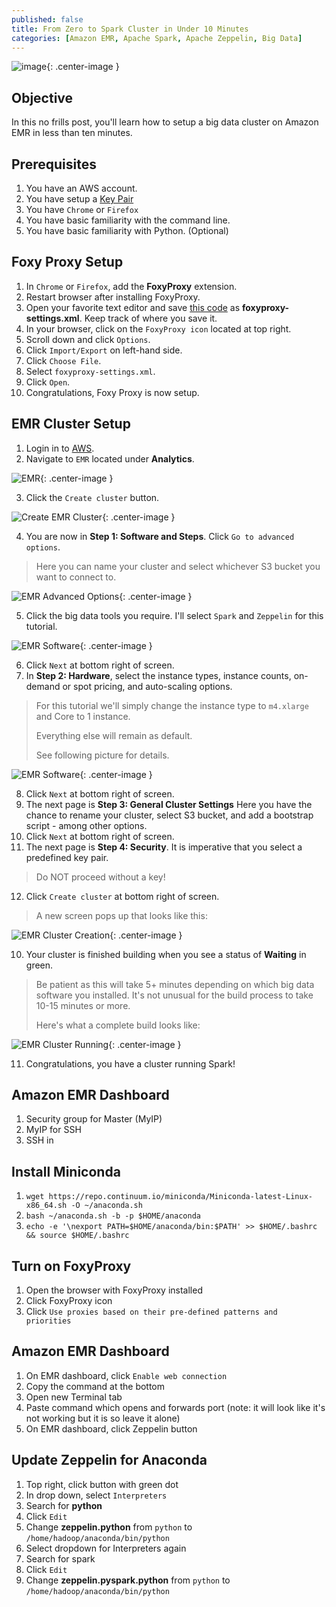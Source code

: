 ```yaml
---
published: false
title: From Zero to Spark Cluster in Under 10 Minutes
categories: [Amazon EMR, Apache Spark, Apache Zeppelin, Big Data]
---
```


![image](/assets/images/name.jpeg?raw=true){: .center-image }

## Objective
In this no frills post, you'll learn how to setup a big data cluster on Amazon EMR in less than ten minutes. 

## Prerequisites
1. You have an AWS account.
2. You have setup a [Key Pair](https://docs.aws.amazon.com/AWSEC2/latest/UserGuide/get-set-up-for-amazon-ec2.html#create-a-key-pair)
2. You have `Chrome` or `Firefox`
3. You have basic familiarity with the command line.
4. You have basic familiarity with Python. (Optional) 

## Foxy Proxy Setup
1. In `Chrome` or `Firefox`, add the **FoxyProxy** extension.
2. Restart browser after installing FoxyProxy.
3. Open your favorite text editor and save [this code](https://github.com/dziganto/dziganto.github.io/blob/master/_scripts/foxyproxy-settings.xml) as **foxyproxy-settings.xml**. Keep track of where you save it.
4. In your browser, click on the `FoxyProxy icon` located at top right.
5. Scroll down and click `Options`.
6. Click `Import/Export` on left-hand side.
7. Click `Choose File`. 
8. Select `foxyproxy-settings.xml`. 
9. Click `Open`.
10. Congratulations, Foxy Proxy is now setup.

## EMR Cluster Setup
1. Login in to [AWS](https://aws.amazon.com/).
2. Navigate to `EMR` located under **Analytics**.

![EMR](/assets/images/EMR.png?raw=true){: .center-image }

3. Click the `Create cluster` button.

![Create EMR Cluster](/assets/images/EMR_create_cluster.png?raw=true){: .center-image }

4. You are now in **Step 1: Software and Steps**. Click `Go to advanced options`.
> Here you can name your cluster and select whichever S3 bucket you want to connect to.

![EMR Advanced Options](/assets/images/EMR_advanced_options.png?raw=true){: .center-image }

5. Click the big data tools you require. I'll select `Spark` and `Zeppelin` for this tutorial.

![EMR Software](/assets/images/EMR_select_software.png?raw=true){: .center-image }

6. Click `Next` at bottom right of screen.
7. In **Step 2: Hardware**, select the instance types, instance counts, on-demand or spot pricing, and auto-scaling options.
> For this tutorial we'll simply change the instance type to `m4.xlarge` and Core to 1 instance. 
>
> Everything else will remain as default.
>
> See following picture for details.

![EMR Software](/assets/images/EMR_instance_types.png?raw=true){: .center-image }

8. Click `Next` at bottom right of screen.
9. The next page is **Step 3: General Cluster Settings** Here you have the chance to rename your cluster, select S3 bucket, and add a bootstrap script - among other options. 
10. Click `Next` at bottom right of screen.
11. The next page is **Step 4: Security**. It is imperative that you select a predefined key pair. 
> Do NOT proceed without a key!
12. Click `Create cluster` at bottom right of screen.
> A new screen pops up that looks like this: 

![EMR Cluster Creation](/assets/images/EMR_cluster_creation.png?raw=true){: .center-image }

10. Your cluster is finished building when you see a status of **Waiting** in green. 
> Be patient as this will take 5+ minutes depending on which big data software you installed. It's not unusual for the build process to take 10-15 minutes or more. 
>
> Here's what a complete build looks like:

![EMR Cluster Running](/assets/images/EMR_cluster_running.png?raw=true){: .center-image }

11. Congratulations, you have a cluster running Spark!

## Amazon EMR Dashboard
1. Security group for Master (MyIP)
2. MyIP for SSH
3. SSH in

## Install Miniconda
1. `wget https://repo.continuum.io/miniconda/Miniconda-latest-Linux-x86_64.sh -O ~/anaconda.sh`
2. `bash ~/anaconda.sh -b -p $HOME/anaconda`
3. `echo -e '\nexport PATH=$HOME/anaconda/bin:$PATH' >> $HOME/.bashrc && source $HOME/.bashrc`

## Turn on FoxyProxy 	
1. Open the browser with FoxyProxy installed
2. Click FoxyProxy icon
3. Click ```Use proxies based on their pre-defined patterns and priorities```

## Amazon EMR Dashboard
1. On EMR dashboard, click ```Enable web connection```
2. Copy the command at the bottom 
3. Open new Terminal tab 
4. Paste command which opens and forwards port (note: it will look like it's not working but it is so leave it alone)
3. On EMR dashboard, click Zeppelin button

## Update Zeppelin for Anaconda
1. Top right, click button with green dot
2. In drop down, select ```Interpreters```
3. Search for **python**
4. Click ```Edit```
5. Change **zeppelin.python** from ```python``` to `/home/hadoop/anaconda/bin/python`
6. Select dropdown for Interpreters again
7. Search for spark
8. Click ```Edit```
9. Change **zeppelin.pyspark.python** from ```python``` to `/home/hadoop/anaconda/bin/python`

